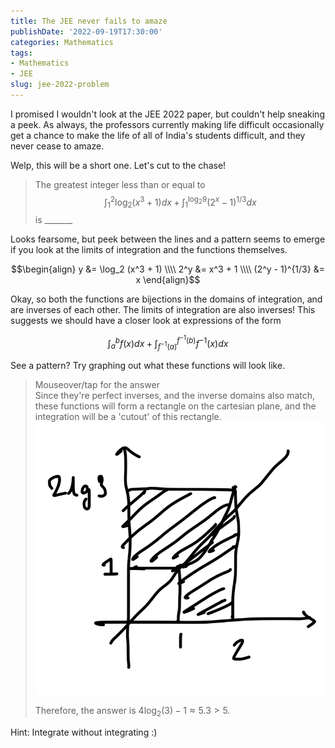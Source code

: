 ```yaml
---
title: The JEE never fails to amaze
publishDate: '2022-09-19T17:30:00'
categories: Mathematics
tags:
- Mathematics
- JEE
slug: jee-2022-problem
---
```


I promised I wouldn't look at the JEE 2022 paper, but couldn't help sneaking a peek. As always, the professors currently making life difficult occasionally get a chance to make the life of all of India's students difficult, and they never cease to amaze.

Welp, this will be a short one. Let's cut to the chase!

> The greatest integer less than or equal to 
> $$\int_1^2 \log_2(x^3 + 1) dx + \int_1^{\log_2 9} (2^x - 1)^{1/3} dx$$
> is _______ 

Looks fearsome, but peek between the lines and a pattern seems to emerge if you look at the limits of integration and the functions themselves.

$$\begin{align}
y &= \log_2 (x^3 + 1) \\\\
2^y &= x^3 + 1 \\\\
(2^y - 1)^{1/3} &= x 
\end{align}$$

Okay, so both the functions are bijections in the domains of integration, and are inverses of each other. The limits of integration are also inverses! This suggests we should have a closer look at expressions of the form

$$\int_a^b f(x) dx + \int_{f^{-1}(a)}^{f^{-1}(b)} f^{-1}(x) dx$$

See a pattern? Try graphing out what these functions will look like. 

<link rel="stylesheet" type="text/css" href="res/spoiler.css">
<blockquote class='spoiler'>
<div class='spoiler-prompt'> Mouseover/tap for the answer</div>
<div class='spoiler-text'> Since they're perfect inverses, and the inverse domains also match, these functions will form a rectangle on the cartesian plane, and the integration will be a 'cutout' of this rectangle. 

<img src="res/integration.jpeg">

Therefore, the answer is $4\log_2(3) - 1 \approx 5.3 > 5$.
</div></blockquote>

Hint: Integrate without integrating :)